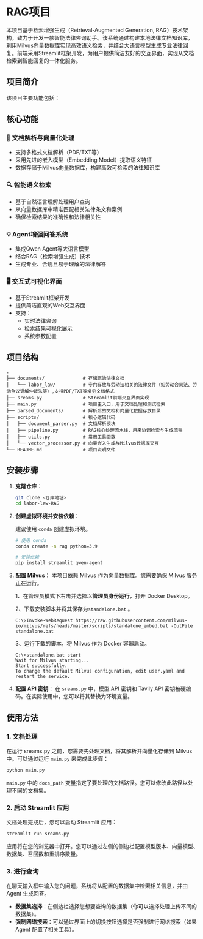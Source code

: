# RAG项目

本项目基于检索增强生成（Retrieval-Augmented Generation, RAG）技术架构，致力于开发一款智能法律咨询助手。该系统通过构建本地法律文档知识库，
利用Milvus向量数据库实现高效语义检索，并结合大语言模型生成专业法律回复。前端采用Streamlit框架开发，为用户提供简洁友好的交互界面，实现从文档检索到智能回复的一体化服务。
## 项目简介

该项目主要功能包括：

## 核心功能

### 📄 文档解析与向量化处理
- 支持多格式文档解析（PDF/TXT等）
- 采用先进的嵌入模型（Embedding Model）提取语义特征
- 数据存储于Milvus向量数据库，构建高效可检索的法律知识库

### 🔍 智能语义检索
- 基于自然语言理解处理用户查询
- 从向量数据库中精准匹配相关法律条文和案例
- 确保检索结果的准确性和法律相关性

### 💡 Agent增强问答系统
- 集成Qwen Agent等大语言模型
- 结合RAG（检索增强生成）技术
- 生成专业、合规且易于理解的法律解答

### 🖥️ 交互式可视化界面
- 基于Streamlit框架开发
- 提供简洁直观的Web交互界面
- 支持：
  - 实时法律咨询
  - 检索结果可视化展示
  - 系统参数配置
## 项目结构

```
. 
├── documents/              # 存储原始法律文档       
│   └── labor_law/          # 专门存放与劳动法相关的法律文件（如劳动合同法、劳动争议调解仲裁法等）,支持PDF/TXT等常见文档格式
├── sreams.py               # Streamlit前端交互界面实现
├── main.py                 # 项目主入口，用于文档处理和测试检索
├── parsed_documents/       # 解析后的文档和向量化数据存放目录
├── scripts/                # 核心逻辑代码
│   ├── document_parser.py  # 文档解析模块
│   ├── pipeline.py         # RAG核心处理流水线，用来协调检索与生成流程
│   ├── utils.py            # 常用工具函数
│   └── vector_processor.py # 向量嵌入生成与Milvus数据库交互 
└── README.md               # 项目说明文件
```

## 安装步骤

1. **克隆仓库**：

   ```bash
   git clone <仓库地址>
   cd labor-law-RAG
   ```

2. **创建虚拟环境并安装依赖**：

   建议使用  `conda` 创建虚拟环境。

   ```bash
   # 使用 conda
   conda create -n rag python=3.9
   ```

   ```bash
   # 安装依赖
   pip install streamlit qwen-agent
   ```
3. **配置 Milvus**：   本项目依赖 Milvus 作为向量数据库。您需要确保 Milvus 服务正在运行。 

   1、在管理员模式下右击并选择以**管理员身份运行**，打开 Docker Desktop。

   2、下载安装脚本并将其保存为`standalone.bat` 。
   ```
   C:\>Invoke-WebRequest https://raw.githubusercontent.com/milvus-io/milvus/refs/heads/master/scripts/standalone_embed.bat -OutFile standalone.bat
   ```
   3、运行下载的脚本，将 Milvus 作为 Docker 容器启动。
   ```
   C:\>standalone.bat start
   Wait for Milvus starting...
   Start successfully.
   To change the default Milvus configuration, edit user.yaml and restart the service.
   ```
4. **配置 API 密钥**：
   在 `sreams.py` 中，模型 API 密钥和 Tavily API 密钥被硬编码。在实际使用中，您可以将其替换为环境变量。
## 使用方法

### 1. 文档处理

在运行 sreams.py 之前，您需要先处理文档，将其解析并向量化存储到 Milvus 中。可以通过运行 `main.py` 来完成此步骤：

```bash
python main.py
```

`main.py` 中的 `docs_path` 变量指定了要处理的文档路径。您可以修改此路径以处理不同的文档集。

### 2. 启动 Streamlit 应用

文档处理完成后，您可以启动 Streamlit 应用：

```bash
streamlit run sreams.py
```

应用将在您的浏览器中打开。您可以通过左侧的侧边栏配置模型版本、向量模型、数据集、召回数和重排序数量。

### 3. 进行查询

在聊天输入框中输入您的问题，系统将从配置的数据集中检索相关信息，并由 Agent 生成回答。

- **数据集选择**：在侧边栏选择您想要查询的数据集（你可以选择处理上传不同的数据集）。
- **强制网络搜索**：可以通过界面上的切换按钮选择是否强制进行网络搜索（如果 Agent 配置了相关工具）。

